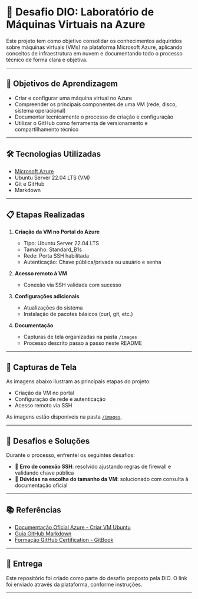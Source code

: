 # 🚀 Desafio DIO: Laboratório de Máquinas Virtuais na Azure

Este projeto tem como objetivo consolidar os conhecimentos adquiridos sobre máquinas virtuais (VMs) na plataforma Microsoft Azure, aplicando conceitos de infraestrutura em nuvem e documentando todo o processo técnico de forma clara e objetiva.

---

## 🧠 Objetivos de Aprendizagem

- Criar e configurar uma máquina virtual no Azure
- Compreender os principais componentes de uma VM (rede, disco, sistema operacional)
- Documentar tecnicamente o processo de criação e configuração
- Utilizar o GitHub como ferramenta de versionamento e compartilhamento técnico

---

## 🛠️ Tecnologias Utilizadas

- [Microsoft Azure](https://portal.azure.com)
- Ubuntu Server 22.04 LTS (VM)
- Git e GitHub
- Markdown

---

## 📋 Etapas Realizadas

1. **Criação da VM no Portal do Azure**
   - Tipo: Ubuntu Server 22.04 LTS
   - Tamanho: Standard_B1s
   - Rede: Porta SSH habilitada
   - Autenticação: Chave pública/privada ou usuário e senha

2. **Acesso remoto à VM**
   - Conexão via SSH validada com sucesso

3. **Configurações adicionais**
   - Atualizações do sistema
   - Instalação de pacotes básicos (curl, git, etc.)

4. **Documentação**
   - Capturas de tela organizadas na pasta `/images`
   - Processo descrito passo a passo neste README

---

## 📸 Capturas de Tela

As imagens abaixo ilustram as principais etapas do projeto:

- Criação da VM no portal
- Configuração de rede e autenticação
- Acesso remoto via SSH

As imagens estão disponíveis na pasta [`/images`](./images).

---

## 🧩 Desafios e Soluções

Durante o processo, enfrentei os seguintes desafios:

- 🔐 **Erro de conexão SSH**: resolvido ajustando regras de firewall e validando chave pública
- 🧭 **Dúvidas na escolha do tamanho da VM**: solucionado com consulta à documentação oficial

---

## 📚 Referências

- [Documentação Oficial Azure - Criar VM Ubuntu](https://learn.microsoft.com/pt-br/azure/virtual-machines/linux/quick-create-portal)
- [Guia GitHub Markdown](https://guides.github.com/features/mastering-markdown/)
- [Formação GitHub Certification - GitBook](https://app.gitbook.com/s/github-certification)

---

## 📎 Entrega

Este repositório foi criado como parte do desafio proposto pela DIO. O link foi enviado através da plataforma, conforme instruções.

---

